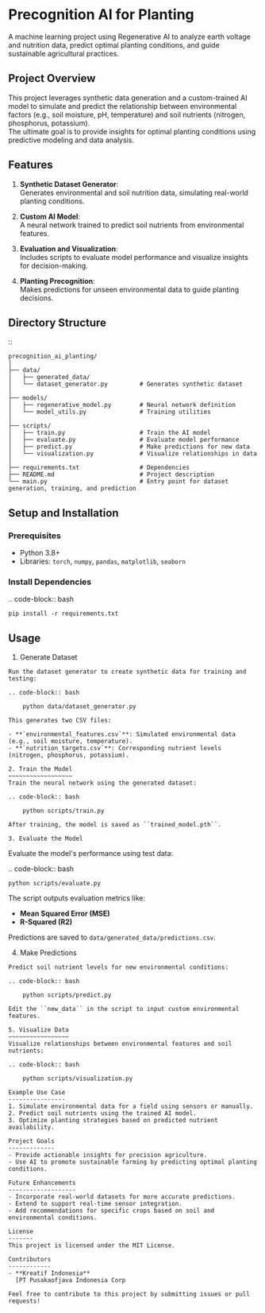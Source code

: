 Precognition AI for Planting
============================

A machine learning project using Regenerative AI to analyze earth voltage and nutrition data, 
predict optimal planting conditions, and guide sustainable agricultural practices.

Project Overview
----------------
This project leverages synthetic data generation and a custom-trained AI model to simulate and predict the relationship 
between environmental factors (e.g., soil moisture, pH, temperature) and soil nutrients (nitrogen, phosphorus, potassium).  
The ultimate goal is to provide insights for optimal planting conditions using predictive modeling and data analysis.

Features
--------
1. **Synthetic Dataset Generator**:  
   Generates environmental and soil nutrition data, simulating real-world planting conditions.

2. **Custom AI Model**:  
   A neural network trained to predict soil nutrients from environmental features.

3. **Evaluation and Visualization**:  
   Includes scripts to evaluate model performance and visualize insights for decision-making.

4. **Planting Precognition**:  
   Makes predictions for unseen environmental data to guide planting decisions.

Directory Structure
-------------------
::

    precognition_ai_planting/
    │
    ├── data/
    │   ├── generated_data/
    │   └── dataset_generator.py         # Generates synthetic dataset
    │
    ├── models/
    │   ├── regenerative_model.py        # Neural network definition
    │   └── model_utils.py               # Training utilities
    │
    ├── scripts/
    │   ├── train.py                     # Train the AI model
    │   ├── evaluate.py                  # Evaluate model performance
    │   ├── predict.py                   # Make predictions for new data
    │   └── visualization.py             # Visualize relationships in data
    │
    ├── requirements.txt                 # Dependencies
    ├── README.md                        # Project description
    └── main.py                          # Entry point for dataset generation, training, and prediction

Setup and Installation
----------------------
### Prerequisites

- Python 3.8+
- Libraries: ``torch``, ``numpy``, ``pandas``, ``matplotlib``, ``seaborn``

### Install Dependencies

.. code-block:: bash

    pip install -r requirements.txt

Usage
-----
1. Generate Dataset
~~~~~~~~~~~~~~~~~~~
Run the dataset generator to create synthetic data for training and testing:

.. code-block:: bash

    python data/dataset_generator.py

This generates two CSV files:

- **`environmental_features.csv`**: Simulated environmental data (e.g., soil moisture, temperature).
- **`nutrition_targets.csv`**: Corresponding nutrient levels (nitrogen, phosphorus, potassium).

2. Train the Model
~~~~~~~~~~~~~~~~~~
Train the neural network using the generated dataset:

.. code-block:: bash

    python scripts/train.py

After training, the model is saved as ``trained_model.pth``.

3. Evaluate the Model
~~~~~~~~~~~~~~~~~~~~~
Evaluate the model's performance using test data:

.. code-block:: bash

    python scripts/evaluate.py

The script outputs evaluation metrics like:

- **Mean Squared Error (MSE)**
- **R-Squared (R2)**

Predictions are saved to ``data/generated_data/predictions.csv``.

4. Make Predictions
~~~~~~~~~~~~~~~~~~~
Predict soil nutrient levels for new environmental conditions:

.. code-block:: bash

    python scripts/predict.py

Edit the ``new_data`` in the script to input custom environmental features.

5. Visualize Data
~~~~~~~~~~~~~~~~~
Visualize relationships between environmental features and soil nutrients:

.. code-block:: bash

    python scripts/visualization.py

Example Use Case
----------------
1. Simulate environmental data for a field using sensors or manually.
2. Predict soil nutrients using the trained AI model.
3. Optimize planting strategies based on predicted nutrient availability.

Project Goals
-------------
- Provide actionable insights for precision agriculture.
- Use AI to promote sustainable farming by predicting optimal planting conditions.

Future Enhancements
-------------------
- Incorporate real-world datasets for more accurate predictions.
- Extend to support real-time sensor integration.
- Add recommendations for specific crops based on soil and environmental conditions.

License
-------
This project is licensed under the MIT License.

Contributors
------------
- **Kreatif Indonesia**  
  [PT Pusakaofjava Indonesia Corp 

Feel free to contribute to this project by submitting issues or pull requests!
